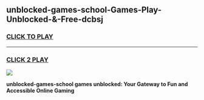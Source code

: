 
## unblocked-games-school-Games-Play-Unblocked-&-Free-dcbsj
<h3>
<a href="https://premium76.site?title=unblocked-games-school&ref=24A">CLICK TO PLAY</a></h3>
<hr>

<h3>
<a href="https://premium76.site?title=unblocked-games-school&ref=24A">CLICK 2 PLAY</a>
  
</h3>

<a href="https://premium76.site?title=unblocked-games-school&ref=24A"><img src="https://clearcache.store/games.png"></a>


**unblocked-games-school games unblocked: Your Gateway to Fun and Accessible Online Gaming**
